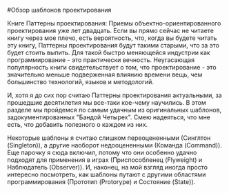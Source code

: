 #Обзор шаблонов проектирования

Книге Паттерны проектирования: Приемы объектно-ориентированного проектирования уже лет двадцать. Если вы прямо сейчас не читаете книгу через мое плечо, есть вероятность, что, когда вы будете читать эту книгу, Паттерны проектирования будут такими старыми, что за это будет стоить выпить. Для такой быстро меняющейся индустрии как программирование - это практически вечность. Неугасающая популярность книги свидетельствует о том, что проектирование - это значительно меньше подверженная влиянию времени вещь, чем большинство технологий, языков и методологий.

И, хотя я до сих пор считаю Паттерны проектирования актуальными, за прошедшие десятилетия мы все-таки кое-чему научились. В этом разделе мы пройдемся по самым удачным из оригинальных шаблонов, задокументированных "Бандой Четырех". Смею надеяться, что мне есть, что добавить полезного о каждом из них.

Некоторые шаблоны я считаю слишком переоцененными (Синглтон (Singleton)), а другие наоборот недооцененными (Команда (Command)). Еще парочку я сюда включил, потому что они особенно удачно подходят для применения в играх (Приспособленец (Flyweight) и Наблюдатель (Observer)). И, наконец, на мой взгляд иногда просто интересно посмотреть, как шаблоны путают с другими областями программирования (Прототип (Protorype) и Состояние (State)).